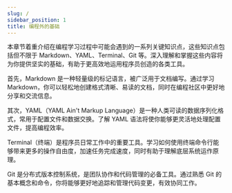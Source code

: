 ```yaml
---
slug: /
sidebar_position: 1
title: 编程外的基础
---
```



本章节着重介绍在编程学习过程中可能会遇到的一系列关键知识点，这些知识点包括但不限于 Markdown、YAML、Terminal、Git 等。深入理解和掌握这些内容将为你提供坚实的基础，有助于更高效地运用程序员创造的各类工具。

首先，Markdown 是一种轻量级的标记语言，被广泛用于文档编写。通过学习 Markdown，你可以轻松地创建格式清晰、易读的文档，同时在编程社区中更好地分享和交流信息。

其次，YAML（YAML Ain't Markup Language）是一种人类可读的数据序列化格式，常用于配置文件和数据交换。了解 YAML 语法将使你能够更灵活地处理配置文件，提高编程效率。

Terminal（终端）是程序员日常工作中的重要工具。学习如何使用终端命令行能够带来更多的操作自由度，加速任务完成速度，同时有助于理解底层系统运作原理。

Git 是分布式版本控制系统，是团队协作和代码管理的必备工具。通过熟悉 Git 的基本概念和命令，你将能够更好地追踪和管理代码变更，有效协同工作。


<DocCardList />
